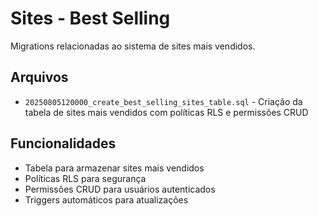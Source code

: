 # Sites - Best Selling

Migrations relacionadas ao sistema de sites mais vendidos.

## Arquivos

- `20250805120000_create_best_selling_sites_table.sql` - Criação da tabela de sites mais vendidos com políticas RLS e permissões CRUD

## Funcionalidades

- Tabela para armazenar sites mais vendidos
- Políticas RLS para segurança
- Permissões CRUD para usuários autenticados
- Triggers automáticos para atualizações
